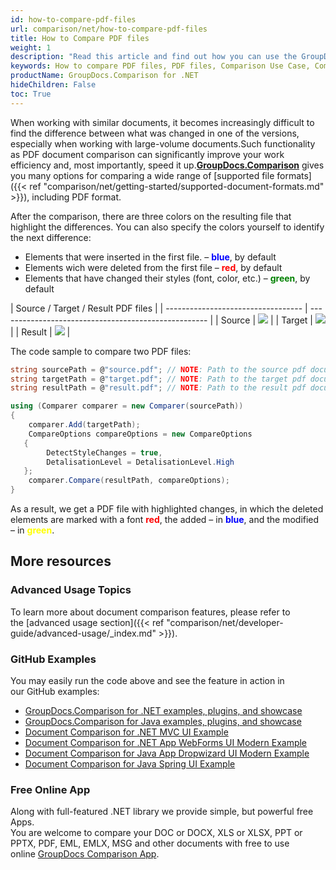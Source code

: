 ```yaml
---
id: how-to-compare-pdf-files
url: comparison/net/how-to-compare-pdf-files
title: How to Compare PDF files
weight: 1
description: "Read this article and find out how you can use the GroupDocs.Comparison for .NET to find differences in PDF files. Also, in this article you can find an option to use this product in your production"
keywords: How to compare PDF files, PDF files, Comparison Use Case, Compare PDF files
productName: GroupDocs.Comparison for .NET
hideChildren: False
toc: True
---
```


When working with similar documents, it becomes increasingly difficult to find the difference between what was changed in one of the versions, especially when working with large-volume documents.Such functionality as PDF document comparison can significantly improve your work efficiency and, most importantly, speed it up.**[GroupDocs.Comparison](https://products.groupdocs.com/comparison/net)** gives you many options for comparing a wide range of [supported file formats]({{< ref "comparison/net/getting-started/supported-document-formats.md" >}}), including PDF format.

After the comparison, there are three colors on the resulting file that highlight the differences. You can also specify the colors yourself to identify the next difference:

- Elements that were inserted in the first file. – <font color="blue">**blue**</font>, by default
- Elements wich were deleted from the first file – <font color="red">**red**</font>, by default
- Elements that have changed their styles (font, color, etc.) – <font color="green">**green**</font>, by default

| Source / Target / Result PDF files |
| ---------------------------------- | ---------------------------------------------------- |
| Source                             | ![](/comparison/net/images/how-to-compare-pdf-1.png) |
| Target                             | ![](/comparison/net/images/how-to-compare-pdf-2.png) |
| Result                             | ![](/comparison/net/images/how-to-compare-pdf-3.png) |

The code sample to compare two PDF files:

```csharp
string sourcePath = @"source.pdf"; // NOTE: Path to the source pdf document
string targetPath = @"target.pdf"; // NOTE: Path to the target pdf document
string resultPath = @"result.pdf"; // NOTE: Path to the result pdf document

using (Comparer comparer = new Comparer(sourcePath))
{
    comparer.Add(targetPath);
    CompareOptions compareOptions = new CompareOptions
   {
        DetectStyleChanges = true,
        DetalisationLevel = DetalisationLevel.High
   };
    comparer.Compare(resultPath, compareOptions);
}
```

As a result, we get a PDF file with highlighted changes, in which the deleted elements are marked with a font <font color="red">**red**</font>, the added – in <font color="blue">**blue**</font>, and the modified – in <font color="yellow">**green**</font>.

## More resources

### Advanced Usage Topics

To learn more about document comparison features, please refer to the [advanced usage section]({{< ref "comparison/net/developer-guide/advanced-usage/_index.md" >}}).

### GitHub Examples

You may easily run the code above and see the feature in action in our GitHub examples:

- [GroupDocs.Comparison for .NET examples, plugins, and showcase](https://github.com/groupdocs-comparison/GroupDocs.Comparison-for-.NET)
- [GroupDocs.Comparison for Java examples, plugins, and showcase](https://github.com/groupdocs-comparison/GroupDocs.Comparison-for-Java)
- [Document Comparison for .NET MVC UI Example](https://github.com/groupdocs-comparison/GroupDocs.Comparison-for-.NET-MVC)
- [Document Comparison for .NET App WebForms UI Modern Example](https://github.com/groupdocs-comparison/GroupDocs.Comparison-for-.NET-WebForms)
- [Document Comparison for Java App Dropwizard UI Modern Example](https://github.com/groupdocs-comparison/GroupDocs.Comparison-for-Java-Dropwizard)
- [Document Comparison for Java Spring UI Example](https://github.com/groupdocs-comparison/GroupDocs.Comparison-for-Java-Spring)

### Free Online App

Along with full-featured .NET library we provide simple, but powerful free Apps.  
You are welcome to compare your DOC or DOCX, XLS or XLSX, PPT or PPTX, PDF, EML, EMLX, MSG and other documents with free to use online [GroupDocs Comparison App](https://products.groupdocs.app/comparison).
